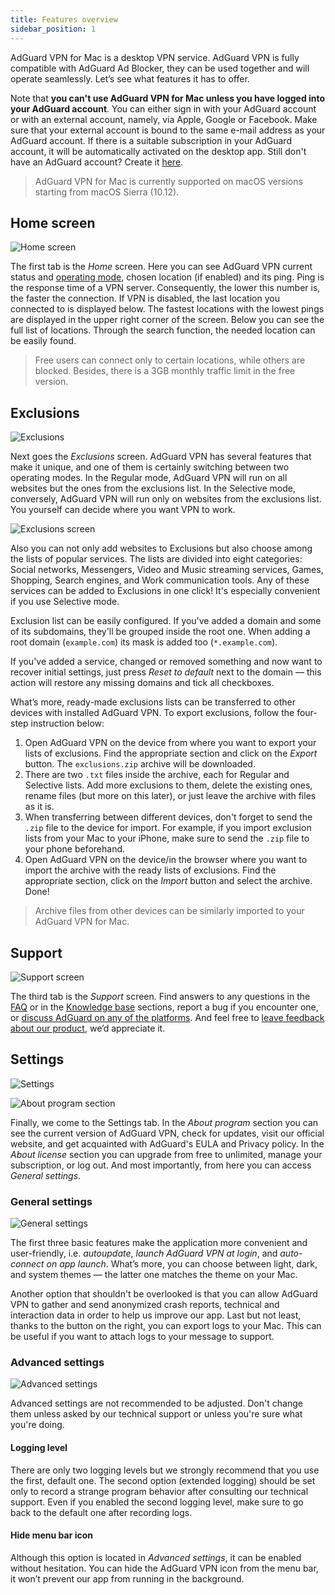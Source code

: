 ```yaml
---
title: Features overview
sidebar_position: 1
---
```


AdGuard VPN for Mac is a desktop VPN service. AdGuard VPN is fully compatible with AdGuard Ad Blocker, they can be used together and will operate seamlessly. Let’s see what features it has to offer.

Note that **you can't use AdGuard VPN for Mac unless you have logged into your AdGuard account**. You can either sign in with your AdGuard account or with an external account, namely, via Apple, Google or Facebook. Make sure that your external account is bound to the same e-mail address as your AdGuard account. If there is a suitable subscription in your AdGuard account, it will be automatically activated on the desktop app. 
Still don't have an AdGuard account? Create it [here](https://auth.adguard.com/registration.html).
 
> AdGuard VPN for Mac is currently supported on macOS versions starting from macOS Sierra (10.12).

## Home screen

![Home screen](https://cdn.adguard.com/public/Adguard/Blog/mac-vpn-main.png)

The first tab is the *Home* screen. Here you can see AdGuard VPN current status and [operating mode](#exclusions), chosen location (if enabled) and its ping. Ping is the response time of a VPN server. Consequently, the lower this number is, the faster the connection. If VPN is disabled, the last location you connected to is displayed below. The fastest locations with the lowest pings are displayed in the upper right corner of the screen. Below you can see the full list of locations. Through the search function, the needed location can be easily found. 

> Free users can connect only to certain locations, while others are blocked. Besides, there is a 3GB monthly traffic limit in the free version.

## Exclusions

![Exclusions](https://cdn.adguard.com/public/Adguard/Blog/vpn/release/VPN_for_Mac/exclusions.png)

Next goes the *Exclusions* screen. AdGuard VPN has several features that make it unique, and one of them is certainly switching between two operating modes. In the Regular mode, AdGuard VPN will run on all websites but the ones from the exclusions list. In the Selective mode, conversely, AdGuard VPN will run only on websites from the exclusions list. You yourself can decide where you want VPN to work.

![Exclusions screen](https://cdn.adguard.com/public/Adguard/Blog/vpn_export_exclusions.png)

Also you can not only add websites to Exclusions but also choose among the lists of popular services. The lists are divided into eight categories: Social networks, Messengers, Video and Music streaming services, Games, Shopping, Search engines, and Work communication tools. Any of these services can be added to Exclusions in one click! It's especially convenient if you use Selective mode.

Exclusion list can be easily configured. If you've added a domain and some of its subdomains, they'll be grouped inside the root one. When adding a root domain (`example.com`) its mask is added too (`*.example.com`). 

If you've added a service, changed or removed something and now want to recover initial settings, just press *Reset to default* next to the domain — this action will restore any missing domains and tick all checkboxes.

What’s more, ready-made exclusions lists can be transferred to other devices with installed AdGuard VPN. To export exclusions, follow the four-step instruction below:

1. Open AdGuard VPN on the device from where you want to export your lists of exclusions. Find the appropriate section and click on the *Export* button. The `exclusions.zip` archive will be downloaded.
2. There are two `.txt` files inside the archive, each for Regular and Selective lists. Add more exclusions to them, delete the existing ones, rename files (but more on this later), or just leave the archive with files as it is.
3. When transferring between different devices, don't forget to send the `.zip` file to the device for import. For example, if you import exclusion lists from your Mac to your iPhone, make sure to send the `.zip` file to your phone beforehand.
4. Open AdGuard VPN on the device/in the browser where you want to import the archive with the ready lists of exclusions. Find the appropriate section, click on the *Import* button and select the archive. Done!

> Archive files from other devices can be similarly imported to your AdGuard VPN for Mac.

## Support

![Support screen](https://cdn.adguard.com/public/Adguard/Blog/vpn/release/VPN_for_Mac/support.png)

The third tab is the *Support* screen. Find answers to any questions in the [FAQ](https://adguard-vpn.com/en/welcome.html#faq) or in the [Knowledge base](/intro.md) sections, report a bug if you encounter one, or [discuss AdGuard on any of the platforms](https://adguard.com/en/discuss.html). And feel free to [leave feedback about our product](https://surveys.adguard.com/en/vpn_mac/form.html), we’d appreciate it. 

## Settings

![Settings](https://cdn.adguard.com/public/Adguard/Blog/vpn/release/VPN_for_Mac/settings.png)

![About program section](https://cdn.adguard.com/public/Adguard/Blog/vpn/release/VPN_for_Mac/about-program.png)

Finally, we come to the Settings tab. In the *About program* section you can see the current version of AdGuard VPN, check for updates, visit our official website, and get acquainted with AdGuard's EULA and Privacy policy. In the *About license* section you can upgrade from free to unlimited, manage your subscription, or log out. And most importantly, from here you can access *General settings*.

### General settings

![General settings](https://cdn.adguard.com/public/Adguard/Blog/vpn/release/VPN_for_Mac/general-settings.png)

The first three basic features make the application more convenient and user-friendly, i.e. *autoupdate*, *launch AdGuard VPN at login*, and *auto-connect on app launch*. What’s more, you can choose between light, dark, and system themes — the latter one matches the theme on your Mac. 

Another option that shouldn't be overlooked is that you can allow AdGuard VPN to gather and send anonymized crash reports, technical and interaction data in order to help us improve our app. Last but not least, thanks to the button on the right, you can export logs to your Mac. This can be useful if you want to attach logs to your message to support.

### Advanced settings

![Advanced settings](https://cdn.adguard.com/public/Adguard/Blog/vpn/release/VPN_for_Mac/advanced-settings.png)

Advanced settings are not recommended to be adjusted. Don't change them unless asked by our technical support or unless you're sure what you're doing.

#### Logging level
There are only two logging levels but we strongly recommend that you use the first, default one. The second option (extended logging) should be set only to record a strange program behavior after consulting our technical support. Even if you enabled the second logging level, make sure to go back to the default one after recording logs.

#### Hide menu bar icon 
Although this option is located in *Advanced settings*, it can be enabled without hesitation. You can hide the AdGuard VPN icon from the menu bar, it won’t prevent our app from running in the background.

